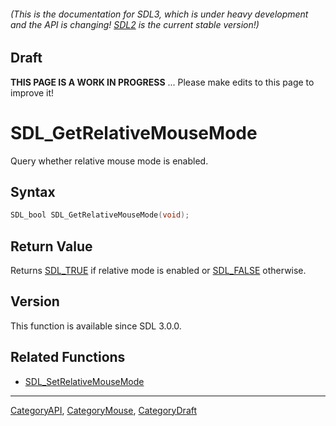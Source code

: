 ###### (This is the documentation for SDL3, which is under heavy development and the API is changing! [SDL2](https://wiki.libsdl.org/SDL2/) is the current stable version!)

## Draft

**THIS PAGE IS A WORK IN PROGRESS** ... Please make edits to this page to improve it!
# SDL_GetRelativeMouseMode

Query whether relative mouse mode is enabled.

## Syntax

```c
SDL_bool SDL_GetRelativeMouseMode(void);

```

## Return Value

Returns [SDL_TRUE](SDL_TRUE.md) if relative mode is enabled or
[SDL_FALSE](SDL_FALSE.md) otherwise.

## Version

This function is available since SDL 3.0.0.

## Related Functions

* [SDL_SetRelativeMouseMode](SDL_SetRelativeMouseMode.md)

----
[CategoryAPI](CategoryAPI.md), [CategoryMouse](CategoryMouse.md), [CategoryDraft](CategoryDraft.md)
